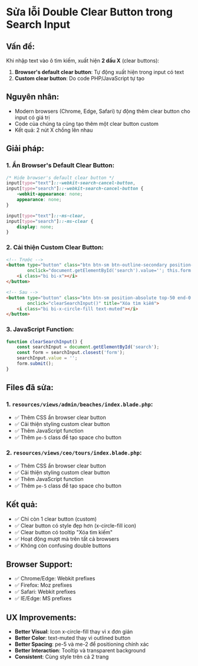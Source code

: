 # Sửa lỗi Double Clear Button trong Search Input

## Vấn đề:
Khi nhập text vào ô tìm kiếm, xuất hiện **2 dấu X** (clear buttons):
1. **Browser's default clear button**: Tự động xuất hiện trong input có text
2. **Custom clear button**: Do code PHP/JavaScript tự tạo

## Nguyên nhân:
- Modern browsers (Chrome, Edge, Safari) tự động thêm clear button cho input có giá trị
- Code của chúng ta cũng tạo thêm một clear button custom
- Kết quả: 2 nút X chồng lên nhau

## Giải pháp:

### 1. Ẩn Browser's Default Clear Button:
```css
/* Hide browser's default clear button */
input[type="text"]::-webkit-search-cancel-button,
input[type="search"]::-webkit-search-cancel-button {
    -webkit-appearance: none;
    appearance: none;
}

input[type="text"]::-ms-clear,
input[type="search"]::-ms-clear {
    display: none;
}
```

### 2. Cải thiện Custom Clear Button:
```html
<!-- Trước -->
<button type="button" class="btn btn-sm btn-outline-secondary position-absolute top-50 end-0 translate-middle-y me-1"
        onclick="document.getElementById('search').value=''; this.form.submit();">
    <i class="bi bi-x"></i>
</button>

<!-- Sau -->
<button type="button" class="btn btn-sm position-absolute top-50 end-0 translate-middle-y me-2 border-0 bg-transparent"
        onclick="clearSearchInput()" title="Xóa tìm kiếm">
    <i class="bi bi-x-circle-fill text-muted"></i>
</button>
```

### 3. JavaScript Function:
```javascript
function clearSearchInput() {
    const searchInput = document.getElementById('search');
    const form = searchInput.closest('form');
    searchInput.value = '';
    form.submit();
}
```

## Files đã sửa:

### 1. `resources/views/admin/beaches/index.blade.php`:
- ✅ Thêm CSS ẩn browser clear button
- ✅ Cải thiện styling custom clear button  
- ✅ Thêm JavaScript function
- ✅ Thêm `pe-5` class để tạo space cho button

### 2. `resources/views/ceo/tours/index.blade.php`:
- ✅ Thêm CSS ẩn browser clear button
- ✅ Cải thiện styling custom clear button
- ✅ Thêm JavaScript function  
- ✅ Thêm `pe-5` class để tạo space cho button

## Kết quả:
- ✅ Chỉ còn 1 clear button (custom)
- ✅ Clear button có style đẹp hơn (x-circle-fill icon)
- ✅ Clear button có tooltip "Xóa tìm kiếm"
- ✅ Hoạt động mượt mà trên tất cả browsers
- ✅ Không còn confusing double buttons

## Browser Support:
- ✅ Chrome/Edge: Webkit prefixes
- ✅ Firefox: Moz prefixes  
- ✅ Safari: Webkit prefixes
- ✅ IE/Edge: MS prefixes

## UX Improvements:
- **Better Visual**: Icon x-circle-fill thay vì x đơn giản
- **Better Color**: text-muted thay vì outlined button
- **Better Spacing**: pe-5 và me-2 để positioning chính xác
- **Better Interaction**: Tooltip và transparent background
- **Consistent**: Cùng style trên cả 2 trang
